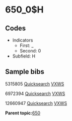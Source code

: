 # 650\_0$H

## Codes

-   Indicators
    -   First: \_
    -   Second: 0
-   Subfield: H

## Sample bibs

5315805 [Quicksearch](https://search.library.yale.edu/catalog/5315805) [VXWS](http://prodorbis.library.yale.edu:7014/vxws/GetHoldingsService?bibId=5315805)

6972394 [Quicksearch](https://search.library.yale.edu/catalog/6972394) [VXWS](http://prodorbis.library.yale.edu:7014/vxws/GetHoldingsService?bibId=6972394)

12660947 [Quicksearch](https://search.library.yale.edu/catalog/12660947) [VXWS](http://prodorbis.library.yale.edu:7014/vxws/GetHoldingsService?bibId=12660947)

**Parent topic:**[650](../../tags/650/650.md)

